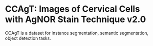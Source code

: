 # CCAgT: Images of Cervical Cells with AgNOR Stain Technique v2.0

CCAgT is a dataset for instance segmentation, semantic segmentation, object detection tasks.